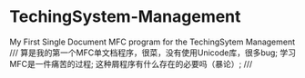 # TechingSystem-Management
My First Single Document MFC program for the TechingSytem Management
///
算是我的第一个MFC单文档程序，很菜，没有使用Unicode库，很多bug;
学习MFC是一件痛苦的过程;
这种屑程序有什么存在的必要吗（暴论）;
///
